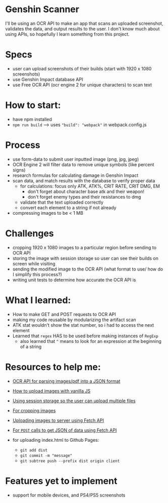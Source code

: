 # Genshin Scanner

I'll be using an OCR API to make an app that scans an uploaded screenshot, validates the data, and output results to the user. I don't know much about using APIs, so hopefully I learn something from this project.

# Specs

- user can upload screenshots of their builds (start with 1920 x 1080 screenshots)
- use Genshin Impact database API
- use Free OCR API (ocr engine 2 for unique characters) to scan text

# How to start:

- have npm installed
- `npm run build` --> uses `"build": "webpack"` in webpack.config.js

# Process

- use form-data to submit user inputted image (png, jpg, jpeg)
- OCR Engine 2 will filter data to remove unique symbols (like percent signs)
- research formulas for calculating damage in Genshin Impact
- scan data, and match results with the database to verify proper data
  - for calculations: focus only ATK, ATK%, CRIT RATE, CRIT DMG, EM
    - don't forget about character base atk and their weapon!
    - don't forget enemy types and their resistances to dmg
  - validate that the text uploaded correctly
  - convert each element to a string if not already
- compressing images to be < 1 MB

# Challenges

- cropping 1920 x 1080 images to a particular region before sending to OCR API
- storing the image with session storage so user can see their builds on screen while visiting
- sending the modified image to the OCR API (what format to use/ how do I simplify this process?)
- writing unit tests to determine how accurate the OCR API is

# What I learned:

- How to make GET and POST requests to OCR API
- making my code reusable by modularizing the artifact scan
- ATK stat wouldn't show the stat number, so i had to access the next element
- Learned that `regex` HAS to be used before making instances of `RegExp`
  - also learned that `^` means to look for an expression at the beginning of a string

# Resources to help me:

- [OCR API for parsing images/pdf into a JSON format](https://ocr.space/ocrapi#ocrengine)
- [How to upload images with vanilla JS](https://blog.logrocket.com/how-to-build-file-upload-service-vanilla-javascript/#set-up-the-node-js-server)
- [Using session storage so the user can upload multiple files](https://www.section.io/engineering-education/how-and-when-to-apply-session-storage-with-javascript/)
- [For cropping images](https://pixelixe.com/docs/image-processing/crop-image-api.html)
- [Uploading images to server using Fetch API](https://www.youtube.com/watch?v=e13T3O0Iyvc)
- [For `POST` calls to get JSON of data using Fetch API](https://www.youtube.com/watch?v=TTf0mMl0Sc4&list=WL&index=2)

- for uploading index.html to Github Pages:
  - `git add dist`
  - `git commit -m "message"`
  - `git subtree push --prefix dist origin client`

# Features yet to implement

- support for mobile devices, and PS4/PS5 screenshots
